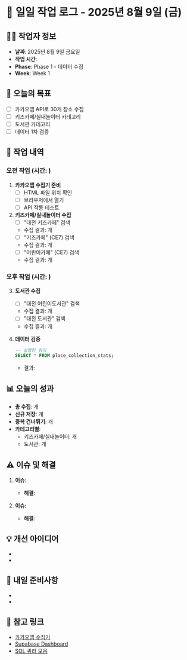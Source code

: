 # 📅 일일 작업 로그 - 2025년 8월 9일 (금)

## 👩‍💻 작업자 정보
- **날짜**: 2025년 8월 9일 금요일
- **작업 시간**: 
- **Phase**: Phase 1 - 데이터 수집
- **Week**: Week 1

## 🎯 오늘의 목표
- [ ] 카카오맵 API로 30개 장소 수집
- [ ] 키즈카페/실내놀이터 카테고리
- [ ] 도서관 카테고리
- [ ] 데이터 1차 검증

## 📝 작업 내역

### 오전 작업 (시간: )
1. **카카오맵 수집기 준비**
   - [ ] HTML 파일 위치 확인
   - [ ] 브라우저에서 열기
   - [ ] API 작동 테스트

2. **키즈카페/실내놀이터 수집**
   - [ ] "대전 키즈카페" 검색
   - 수집 결과: 개
   - [ ] "키즈카페" (CE7) 검색
   - 수집 결과: 개
   - [ ] "어린이카페" (CE7) 검색
   - 수집 결과: 개

### 오후 작업 (시간: )
3. **도서관 수집**
   - [ ] "대전 어린이도서관" 검색
   - 수집 결과: 개
   - [ ] "대전 도서관" 검색
   - 수집 결과: 개

4. **데이터 검증**
   ```sql
   -- 실행한 쿼리
   SELECT * FROM place_collection_stats;
   ```
   - 결과:

## 📊 오늘의 성과
- **총 수집**: 개
- **신규 저장**: 개
- **중복 건너뛰기**: 개
- **카테고리별**:
  - 키즈카페/실내놀이터: 개
  - 도서관: 개

## ⚠️ 이슈 및 해결
1. **이슈**: 
   - **해결**: 

2. **이슈**: 
   - **해결**: 

## 💡 개선 아이디어
- 
- 

## 📌 내일 준비사항
- 
- 

## 🔗 참고 링크
- [카카오맵 수집기](../src/tools/kakao-collector.html)
- [Supabase Dashboard](https://supabase.com/dashboard/project/khpubcicxqaweviflvxr)
- [SQL 쿼리 모음](../resources/sql-queries.md)